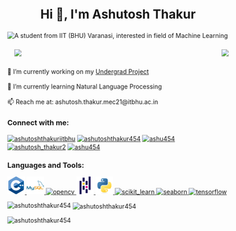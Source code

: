<h1 align="center">Hi 👋, I'm Ashutosh Thakur</h1>

###

<img align="left" height="40" src="https://datascientest.com/en/wp-content/uploads/sites/9/2021/01/Machine-learning-def-.png"  />

###

<p align="left">A student from IIT (BHU) Varanasi, interested in field of Machine Learning</p>

###

<img align="right" height="200" src="https://media.tenor.com/KdkhCJ65m0sAAAAj/peach-goma-peach-and-goma.gif"  />

###

<div align="left">
  <img src="https://visitor-badge.laobi.icu/badge?page_id=ashutoshthakur454.ashutoshthakur454&"  />
</div>

###

<p align="left">🔭 I’m currently working on my <a href = "https://github.com/ashutoshthakur454/UGP">Undergrad Project</a><br><br>🌱 I’m currently learning Natural Language Processing<br><br>📫 Reach me at: ashutosh.thakur.mec21@itbhu.ac.in</p>

###
<h3 align="left">Connect with me:</h3>
<p align="left">
<a href="https://linkedin.com/in/ashutoshthakuriitbhu" target="blank"><img align="center" src="https://raw.githubusercontent.com/rahuldkjain/github-profile-readme-generator/master/src/images/icons/Social/linked-in-alt.svg" alt="ashutoshthakuriitbhu" height="30" width="40" /></a>
<a href="https://kaggle.com/ashutoshthakur454" target="blank"><img align="center" src="https://raw.githubusercontent.com/rahuldkjain/github-profile-readme-generator/master/src/images/icons/Social/kaggle.svg" alt="ashutoshthakur454" height="30" width="40" /></a>
<a href="https://www.codechef.com/users/ashu454" target="blank"><img align="center" src="https://cdn.jsdelivr.net/npm/simple-icons@3.1.0/icons/codechef.svg" alt="ashu454" height="30" width="40" /></a>
<a href="https://www.hackerrank.com/ashutosh_thakur2" target="blank"><img align="center" src="https://raw.githubusercontent.com/rahuldkjain/github-profile-readme-generator/master/src/images/icons/Social/hackerrank.svg" alt="ashutosh_thakur2" height="30" width="40" /></a>
<a href="https://www.leetcode.com/ashu454" target="blank"><img align="center" src="https://raw.githubusercontent.com/rahuldkjain/github-profile-readme-generator/master/src/images/icons/Social/leet-code.svg" alt="ashu454" height="30" width="40" /></a>
</p>

<h3 align="left">Languages and Tools:</h3>
<p align="left"> <a href="https://www.w3schools.com/cpp/" target="_blank" rel="noreferrer"> <img src="https://raw.githubusercontent.com/devicons/devicon/master/icons/cplusplus/cplusplus-original.svg" alt="cplusplus" width="40" height="40"/> </a> <a href="https://www.mysql.com/" target="_blank" rel="noreferrer"> <img src="https://raw.githubusercontent.com/devicons/devicon/master/icons/mysql/mysql-original-wordmark.svg" alt="mysql" width="40" height="40"/> </a> <a href="https://opencv.org/" target="_blank" rel="noreferrer"> <img src="https://www.vectorlogo.zone/logos/opencv/opencv-icon.svg" alt="opencv" width="40" height="40"/> </a> <a href="https://pandas.pydata.org/" target="_blank" rel="noreferrer"> <img src="https://raw.githubusercontent.com/devicons/devicon/2ae2a900d2f041da66e950e4d48052658d850630/icons/pandas/pandas-original.svg" alt="pandas" width="40" height="40"/> </a> <a href="https://www.python.org" target="_blank" rel="noreferrer"> <img src="https://raw.githubusercontent.com/devicons/devicon/master/icons/python/python-original.svg" alt="python" width="40" height="40"/> </a> <a href="https://scikit-learn.org/" target="_blank" rel="noreferrer"> <img src="https://upload.wikimedia.org/wikipedia/commons/0/05/Scikit_learn_logo_small.svg" alt="scikit_learn" width="40" height="40"/> </a> <a href="https://seaborn.pydata.org/" target="_blank" rel="noreferrer"> <img src="https://seaborn.pydata.org/_images/logo-mark-lightbg.svg" alt="seaborn" width="40" height="40"/> </a> <a href="https://www.tensorflow.org" target="_blank" rel="noreferrer"> <img src="https://www.vectorlogo.zone/logos/tensorflow/tensorflow-icon.svg" alt="tensorflow" width="40" height="40"/> </a> </p>

<p><img align="left" src="https://github-readme-stats.vercel.app/api/top-langs?username=ashutoshthakur454&show_icons=true&locale=en&layout=compact" alt="ashutoshthakur454" /></p>

<p>&nbsp;<img align="center" src="https://github-readme-stats.vercel.app/api?username=ashutoshthakur454&show_icons=true&locale=en" alt="ashutoshthakur454" /></p>

<p><img align="center" src="https://github-readme-streak-stats.herokuapp.com/?user=ashutoshthakur454&" alt="ashutoshthakur454" /></p>
